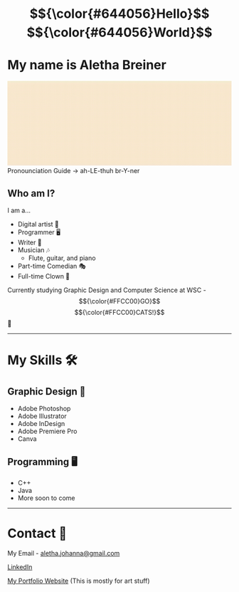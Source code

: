# $${\color{#644056}Hello}$$ $${\color{#644056}World}$$ 

# My name is Aletha Breiner
  ![](https://github.com/alethabreiner/alethabreiner/blob/main/name.gif)
  Pronounciation Guide -> ah-LE-thuh br-Y-ner
  
## Who am I?
I am a...
  * Digital artist 🎨
  * Programmer 🖥️
  * Writer 📝
  * Musician 🎶
    * Flute, guitar, and piano 
  * Part-time Comedian 🎭
  * Full-time Clown 🤡

Currently studying Graphic Design and Computer Science at WSC - $${\color{#FFCC00}GO}$$ $${\color{#FFCC00}CATS!}$$ 🐯

***
# My Skills 🛠️

## Graphic Design 🎨
* Adobe Photoshop
* Adobe Illustrator
* Adobe InDesign
* Adobe Premiere Pro
* Canva

## Programming 🖥️
* C++
* Java
* More soon to come

***
# Contact 🤝 

My Email - aletha.johanna@gmail.com

[LinkedIn](https://www.linkedin.com/in/aletha-breiner-a93993350/)

[My Portfolio Website](https://alethajohanna.wixsite.com/my-site) (This is mostly for art stuff)
